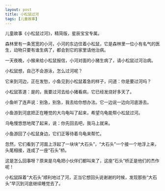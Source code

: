 ```yaml
---
layout: post
title: 小松鼠过河
tags: [儿童故事]
---
```


儿童故事《小松鼠过河》，精简版，星辰宝宝专属。

<!--more-->

森林里有一条宽宽的小河，小河的东边住着小松鼠，它是森林里一位小有名气的医生，动物只要有谁生病了，都会到它的家里请他治病。

一天夜晚，小猴来给小松鼠报信，小河对面的小猪生病了，请小松鼠过河治病。

小松鼠想，自己不会游泳，怎么过河呢？

它来到河边，正在发愁，小鱼见到小松鼠着急的样子，问道：你是要过河吗？

小松鼠答道：是的，我要过河去给小猪看病，它已经发烧好多天了。

小鱼听了连声说：别急，别急，我去给你想办法。它一边说一边向河底游去。

小鱼游到河底把正在睡觉的大乌龟叫了起来，希望乌龟能帮小松鼠过河。

乌龟慢悠悠地爬了起来，说：你先回去吧，我马上就来。

小鱼游回了小松鼠身边，它们正等待着乌龟来帮忙。

忽然，它们看到了河面上浮起了一块块“大石头”，“大石头”一个接一个地浮上来，头尾相接，连成了一座“石头”桥。

这是怎么回事呀？原来是乌龟把小伙伴们都叫来了，这座“石头”桥正是他们的杰作呢！

小松鼠踩着“大石头”顺利地过了河，正当它想回头说谢谢的时候，发现那些“大石头”早沉到河底继续睡觉去了。
